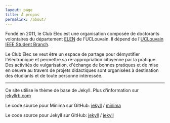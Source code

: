 ```yaml
---
layout: page
title: À propos
permalink: /about/
---
```


Fondé en 2011, le Club Elec est une organisation composée de doctorants volontaires du département [ELEN](https://uclouvain.be/en/research-institutes/icteam/elen) de l'UCLouvain. Il dépend de l'[UCLouvain IEEE Student Branch](https://sites.uclouvain.be/ieee/). 

Le Club Elec se veut être un espace de partage pour démystifier l'électronique et permettre sa ré-appropriation citoyenne par la pratique. Des activités de vulgarisation, d'échange de bonnes pratiques et de mise en oeuvre au travers de projets didactiques sont organisées à destination des étudiants et de toute personne intéressée. 


---

Ce site utilise le thème de base de Jekyll. Plus d'information sur [jekyllrb.com](https://jekyllrb.com/)

Le code source pour Minima sur GitHub:
[jekyll][jekyll-organization] /
[minima](https://github.com/jekyll/minima)

Le code source pour Jekyll sur GitHub:
[jekyll][jekyll-organization] /
[jekyll](https://github.com/jekyll/jekyll)


[jekyll-organization]: https://github.com/jekyll
